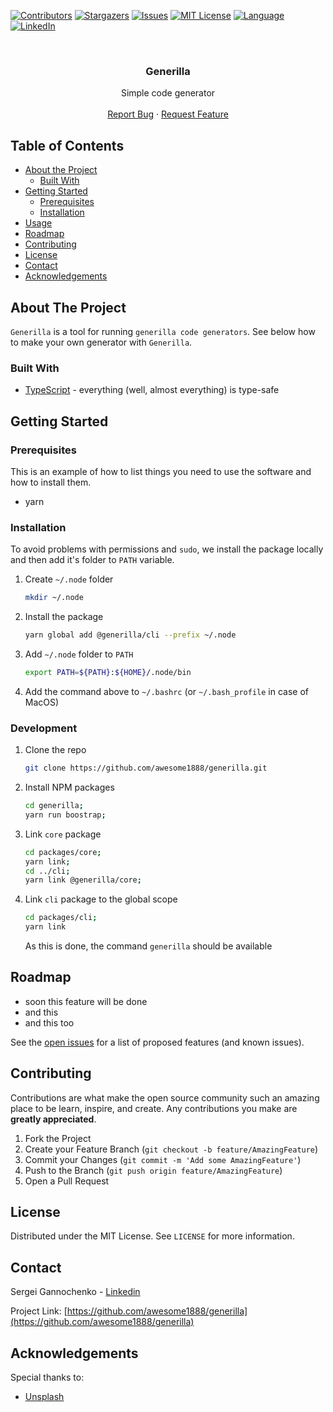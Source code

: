 <!-- PROJECT SHIELDS -->
<!--
*** Reference links are enclosed in brackets [ ] instead of parentheses ( ).
*** See the bottom of this document for the declaration of the reference variables
*** for contributors-url, forks-url, etc. This is an optional, concise syntax you may use.
*** https://www.markdownguide.org/basic-syntax/#reference-style-links
-->
[![Contributors][contributors-shield]][contributors-url]
[![Stargazers][stars-shield]][stars-url]
[![Issues][issues-shield]][issues-url]
[![MIT License][license-shield]][license-url]
[![Language][language-shield]][language-url]
[![LinkedIn][linkedin-shield]][linkedin-url]


<!-- PROJECT LOGO -->
<br />
<p align="center">
  <!--
  <a href="https://github.com/awesome1888/generilla">
    <img src="images/logo.png" alt="Logo" width="80" height="80">
  </a>
  -->

  <h3 align="center">Generilla</h3>

  <p align="center">
    Simple code generator
    <!--
    <br />
    <a href="https://github.com/awesome1888/generilla"><strong>Explore the docs »</strong></a>
    -->
    <br />
    <br />
    <a href="https://github.com/awesome1888/generilla/issues">Report Bug</a>
    ·
    <a href="https://github.com/awesome1888/generilla/issues">Request Feature</a>
  </p>
</p>



<!-- TABLE OF CONTENTS -->
## Table of Contents

* [About the Project](#about-the-project)
  * [Built With](#built-with)
* [Getting Started](#getting-started)
  * [Prerequisites](#prerequisites)
  * [Installation](#installation)
* [Usage](#usage)
* [Roadmap](#roadmap)
* [Contributing](#contributing)
* [License](#license)
* [Contact](#contact)
* [Acknowledgements](#acknowledgements)



<!-- ABOUT THE PROJECT -->
## About The Project

<!--
[![Preview Screen Shot][product-screenshot]](https://example.com)
-->

`Generilla` is a tool for running `generilla code generators`. See below how to make your own generator with `Generilla`.

### Built With

* [TypeScript](http://www.typescriptlang.org/) - everything (well, almost everything) is type-safe

<!-- GETTING STARTED -->
## Getting Started

### Prerequisites

This is an example of how to list things you need to use the software and how to install them.
* yarn

### Installation

To avoid problems with permissions and `sudo`, we install the package locally and then add it's folder to `PATH` variable.

1. Create `~/.node` folder
    ```sh
    mkdir ~/.node
    ```
2. Install the package
    ```sh
    yarn global add @generilla/cli --prefix ~/.node
    ```
3. Add `~/.node` folder to `PATH`
    ```sh
    export PATH=${PATH}:${HOME}/.node/bin
    ```
4. Add the command above to `~/.bashrc` (or `~/.bash_profile` in case of MacOS)

### Development

1. Clone the repo
    ```sh
    git clone https://github.com/awesome1888/generilla.git
    ```
2. Install NPM packages
    ```sh
    cd generilla;
    yarn run boostrap;
    ```
3. Link `core` package
    ```sh
    cd packages/core;
    yarn link;
    cd ../cli;
    yarn link @generilla/core;
    ```
4. Link `cli` package to the global scope
    ```sh
    cd packages/cli;
    yarn link
    ```
    As this is done, the command `generilla` should be available

<!-- ROADMAP -->
## Roadmap

* soon this feature will be done
* and this
* and this too

See the [open issues](https://github.com/awesome1888/generilla/issues) for a list of proposed features (and known issues).

<!-- CONTRIBUTING -->
## Contributing

Contributions are what make the open source community such an amazing place to be learn, inspire, and create. Any contributions you make are **greatly appreciated**.

1. Fork the Project
2. Create your Feature Branch (`git checkout -b feature/AmazingFeature`)
3. Commit your Changes (`git commit -m 'Add some AmazingFeature'`)
4. Push to the Branch (`git push origin feature/AmazingFeature`)
5. Open a Pull Request

<!-- LICENSE -->
## License

Distributed under the MIT License. See `LICENSE` for more information.

<!-- CONTACT -->
## Contact

Sergei Gannochenko - [Linkedin](https://www.linkedin.com/in/gannochenko/)

Project Link: [https://github.com/awesome1888/generilla](https://github.com/awesome1888/generilla)

<!-- ACKNOWLEDGEMENTS -->
## Acknowledgements

Special thanks to:

* [Unsplash](https://unsplash.com)

<!-- MARKDOWN LINKS & IMAGES -->
<!-- https://www.markdownguide.org/basic-syntax/#reference-style-links -->
[contributors-shield]: https://img.shields.io/github/contributors/awesome1888/generilla.svg?style=flat-square
[contributors-url]: https://github.com/awesome1888/generilla/graphs/contributors
[language-shield]: https://img.shields.io/github/languages/top/awesome1888/generilla.svg?style=flat-square
[language-url]: https://github.com/awesome1888/generilla
[forks-shield]: https://img.shields.io/github/forks/awesome1888/generilla.svg?style=flat-square
[forks-url]: https://github.com/awesome1888/generilla/network/members
[stars-shield]: https://img.shields.io/github/stars/awesome1888/generilla.svg?style=flat-square
[stars-url]: https://github.com/awesome1888/generilla/stargazers
[issues-shield]: https://img.shields.io/github/issues/awesome1888/generilla.svg?style=flat-square
[issues-url]: https://github.com/awesome1888/generilla/issues
[license-shield]: https://img.shields.io/github/license/awesome1888/generilla.svg?style=flat-square
[license-url]: https://github.com/awesome1888/generilla/blob/master/LICENSE.txt
[linkedin-shield]: https://img.shields.io/badge/-LinkedIn-black.svg?style=flat-square&logo=linkedin&colorB=555
[linkedin-url]: https://www.linkedin.com/in/sergey-gannochenko/
[product-screenshot]: images/screenshot.png
